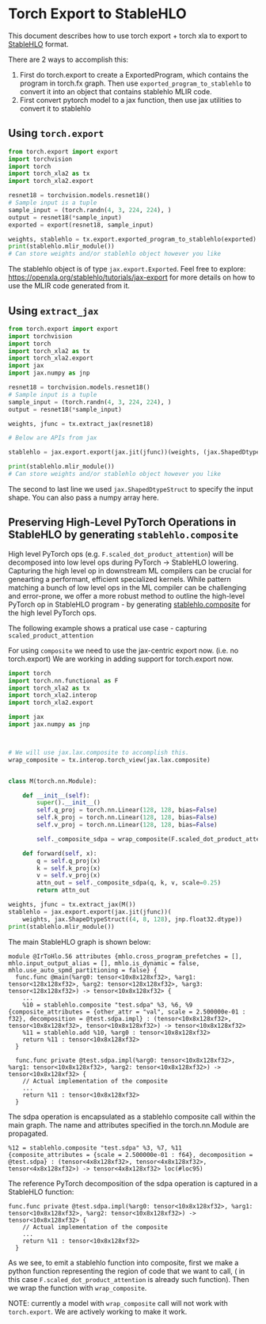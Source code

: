 # Torch Export to StableHLO

This document describes how to use torch export + torch xla to export to
[StableHLO](https://github.com/openxla/stablehlo) format.

There are 2 ways to accomplish this:

1. First do torch.export to create a ExportedProgram, which contains the program
   in torch.fx graph. Then use `exported_program_to_stablehlo` to convert it into an object that contains 
   stablehlo MLIR code.
2. First convert pytorch model to a jax function, then use jax utilities to convert it
   to stablehlo

## Using `torch.export`

``` python
from torch.export import export
import torchvision
import torch
import torch_xla2 as tx
import torch_xla2.export

resnet18 = torchvision.models.resnet18()
# Sample input is a tuple
sample_input = (torch.randn(4, 3, 224, 224), )
output = resnet18(*sample_input)
exported = export(resnet18, sample_input)

weights, stablehlo = tx.export.exported_program_to_stablehlo(exported)
print(stablehlo.mlir_module())
# Can store weights and/or stablehlo object however you like
```

The stablehlo object is of type `jax.export.Exported`. 
Feel free to explore: https://openxla.org/stablehlo/tutorials/jax-export 
for more details on how to use the MLIR code generated from it.

## Using `extract_jax`

```python
from torch.export import export
import torchvision
import torch
import torch_xla2 as tx
import torch_xla2.export
import jax
import jax.numpy as jnp

resnet18 = torchvision.models.resnet18()
# Sample input is a tuple
sample_input = (torch.randn(4, 3, 224, 224), )
output = resnet18(*sample_input)

weights, jfunc = tx.extract_jax(resnet18)

# Below are APIs from jax

stablehlo = jax.export.export(jax.jit(jfunc))(weights, (jax.ShapedDtypeStruct((4, 3, 224, 224), jnp.float32.dtype)))

print(stablehlo.mlir_module())
# Can store weights and/or stablehlo object however you like
```

The second to last line we used `jax.ShapedDtypeStruct` to specify the input shape.
You can also pass a numpy array here.


## Preserving High-Level PyTorch Operations in StableHLO by generating `stablehlo.composite`

High level PyTorch ops (e.g. `F.scaled_dot_product_attention`) will be
decomposed into low level ops during PyTorch -\> StableHLO lowering.
Capturing the high level op in downstream ML compilers can be crucial
for genearting a performant, efficient specialized kernels. While
pattern matching a bunch of low level ops in the ML compiler can be
challenging and error-prone, we offer a more robust method to outline
the high-level PyTorch op in StableHLO program - by generating
[stablehlo.composite](https://github.com/openxla/stablehlo/blob/main/docs/spec.md#composite)
for the high level PyTorch ops.

The following example shows a pratical use case - capturing
`scaled_product_attention`

For using `composite` we need to use the jax-centric export now. (i.e. no torch.export)
We are working in adding support for torch.export now.

``` python
import torch
import torch.nn.functional as F
import torch_xla2 as tx
import torch_xla2.interop
import torch_xla2.export

import jax
import jax.numpy as jnp



# We will use jax.lax.composite to accomplish this.
wrap_composite = tx.interop.torch_view(jax.lax.composite)


class M(torch.nn.Module):

    def __init__(self):
        super().__init__()
        self.q_proj = torch.nn.Linear(128, 128, bias=False)
        self.k_proj = torch.nn.Linear(128, 128, bias=False)
        self.v_proj = torch.nn.Linear(128, 128, bias=False)

        self._composite_sdpa = wrap_composite(F.scaled_dot_product_attention, name="test.sdpa")

    def forward(self, x):
        q = self.q_proj(x)
        k = self.k_proj(x)
        v = self.v_proj(x)
        attn_out = self._composite_sdpa(q, k, v, scale=0.25)
        return attn_out

weights, jfunc = tx.extract_jax(M())
stablehlo = jax.export.export(jax.jit(jfunc))(
    weights, jax.ShapeDtypeStruct((4, 8, 128), jnp.float32.dtype))
print(stablehlo.mlir_module())
```

The main StableHLO graph is shown below:

``` none
module @IrToHlo.56 attributes {mhlo.cross_program_prefetches = [], mhlo.input_output_alias = [], mhlo.is_dynamic = false, mhlo.use_auto_spmd_partitioning = false} {
  func.func @main(%arg0: tensor<10x8x128xf32>, %arg1: tensor<128x128xf32>, %arg2: tensor<128x128xf32>, %arg3: tensor<128x128xf32>) -> tensor<10x8x128xf32> {
    ...
    %10 = stablehlo.composite "test.sdpa" %3, %6, %9 {composite_attributes = {other_attr = "val", scale = 2.500000e-01 : f32}, decomposition = @test.sdpa.impl} : (tensor<10x8x128xf32>, tensor<10x8x128xf32>, tensor<10x8x128xf32>) -> tensor<10x8x128xf32>
    %11 = stablehlo.add %10, %arg0 : tensor<10x8x128xf32>
    return %11 : tensor<10x8x128xf32>
  }

  func.func private @test.sdpa.impl(%arg0: tensor<10x8x128xf32>, %arg1: tensor<10x8x128xf32>, %arg2: tensor<10x8x128xf32>) -> tensor<10x8x128xf32> {
    // Actual implementation of the composite
    ...
    return %11 : tensor<10x8x128xf32>
  }
```

The sdpa operation is encapsulated as a stablehlo composite call within
the main graph. The name and attributes specified in the torch.nn.Module
are propagated.

``` none
%12 = stablehlo.composite "test.sdpa" %3, %7, %11 {composite_attributes = {scale = 2.500000e-01 : f64}, decomposition = @test.sdpa} : (tensor<4x8x128xf32>, tensor<4x8x128xf32>, tensor<4x8x128xf32>) -> tensor<4x8x128xf32> loc(#loc95)
```

The reference PyTorch decomposition of the sdpa operation is captured in
a StableHLO function:

``` none
func.func private @test.sdpa.impl(%arg0: tensor<10x8x128xf32>, %arg1: tensor<10x8x128xf32>, %arg2: tensor<10x8x128xf32>) -> tensor<10x8x128xf32> {
    // Actual implementation of the composite
    ...
    return %11 : tensor<10x8x128xf32>
  }
```

As we see, to emit a stablehlo function into composite, first we make a python function
representing the region of code that we want to call, (
in this case `F.scaled_dot_product_attention` is already such function). 
Then we wrap the function with `wrap_composite`.

NOTE: currently a model with `wrap_composite` call will not work with `torch.export`.
We are actively working to make it work.
